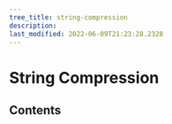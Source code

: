 ```yaml
---
tree_title: string-compression
description: 
last_modified: 2022-06-09T21:23:28.2328
---
```


# String Compression

## Contents
